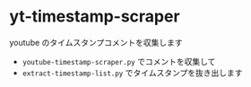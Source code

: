 # yt-timestamp-scraper
youtube のタイムスタンプコメントを収集します

- `youtube-timestamp-scraper.py` でコメントを収集して
- `extract-timestamp-list.py` でタイムスタンプを抜き出します
